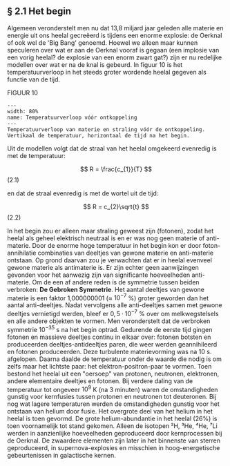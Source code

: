 ## § 2.1 Het begin

Algemeen veronderstelt men nu dat 13,8 miljard jaar geleden alle materie en energie uit ons heelal gecreëerd is tijdens een enorme explosie: de Oerknal of ook wel de 'Big Bang' genoemd.
Hoewel we alleen maar kunnen speculeren over wat er aan de Oerknal vooraf is gegaan (een implosie van een vorig heelal? de explosie van een enorm zwart gat?) zijn er nu redelijke modellen over wat er na de knal is gebeurd. In figuur 10 is het temperatuurverloop in het steeds groter wordende heelal gegeven als functie van de tijd.

FIGUUR 10 

``` {figure} ../figures/fig10.jpg
---
width: 80%
name: Temperatuurverloop vóór ontkoppeling
---
Temperatuurverloop van materie en straling vóór de ontkoppeling. Vertikaal de temperatuur, horizontaal de tijd na het begin.
``` 

Uit de modellen volgt dat de straal van het heelal omgekeerd evenredig is met de temperatuur:

$$ 
R = \frac{c_{1}}{T} 
$$(2.1)


en dat de straal evenredig is met de wortel uit de tijd:

$$ 
R = c_{2}\sqrt{t} 
$$(2.2)

In het begin zou er alleen maar straling geweest zijn (fotonen), zodat het heelal als geheel elektrisch neutraal is en er was nog geen materie of anti-materie.
Door de enorme hoge temperatuur in het begin kon er door foton-annihilatie combinaties van deeltjes van gewone materie en anti-materie ontstaan.
Op grond daarvan zou je verwachten dat er in heelal evenveel gewone materie als antimaterie is. Er zijn echter geen aanwijzingen gevonden voor het aanwezig zijn van significante hoeveelheden anti-materie. Om de een af andere reden is de symmetrie tussen beiden verbroken: **De Gebroken Symmetrie**. Het aantal deeltjes van gewone materie is een faktor 1,000000001 (≈ $10^{-7}$ %) groter geworden dan het aantal anti-deeltjes. Nadat vervolgens alle anti-deeltjes samen met gewone deeltjes vernietigd werden, bleef er $0{,}5·10^{-7}$ % over om melkwegstelsels en alle andere objekten te vormen. Men veronderstelt dat de verbroken symmetrie $10^{-35}$ s na het begin optrad.
Gedurende de eerste tijd gingen fotonen en massieve deeltjes continu in elkaar over: fotonen botsten en produceerden deeltjes-antideeltjes paren, die weer werden geannihileerd en fotonen produceerden.
Deze turbulente materievorming was na 10 s. afgelopen. Daarna daalde de temperatuur onder de waarde die nodig is om zelfs maar het lichtste paar: het elektron-positron-paar te vormen. Toen bestond het heelal uit een "oersoep" van protonen, neutronen, elektronen, andere elementaire deeltjes en fotonen.
Bij verdere daling van de temperatuur tot ongeveer $10^{9}$ K (na 3 minuten) waren de omstandigheden gunstig voor kernfusies tussen protonen en neutronen tot deuteronen.
Bij nog wat lagere temperaturen werden de omstandigheden gunstig voor het ontstaan van helium door fusie. Het overgrote deel van het helium in het heelal is toen gevormd. De grote helium-abundantie in het heelal (26%) is toen voornamelijk tot stand gekomen. Alleen de isotopen ²H, ³He, ⁴He, ⁷Li werden in aanzienlijke hoeveelheden geproduceerd door kernprocessen bij de Oerknal. De zwaardere elementen zijn later in het binnenste van sterren geproduceerd, in supernova-explosies en misschien in hoog-energetische gebeurtenissen in galactische kernen.